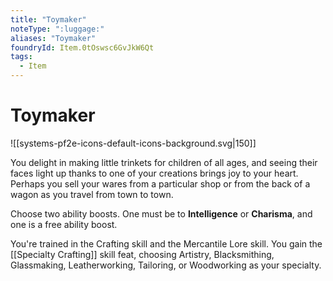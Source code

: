 ```yaml
---
title: "Toymaker"
noteType: ":luggage:"
aliases: "Toymaker"
foundryId: Item.0tOswsc6GvJkW6Qt
tags:
  - Item
---
```


# Toymaker
![[systems-pf2e-icons-default-icons-background.svg|150]]

You delight in making little trinkets for children of all ages, and seeing their faces light up thanks to one of your creations brings joy to your heart. Perhaps you sell your wares from a particular shop or from the back of a wagon as you travel from town to town.

Choose two ability boosts. One must be to **Intelligence** or **Charisma**, and one is a free ability boost.

You're trained in the Crafting skill and the Mercantile Lore skill. You gain the [[Specialty Crafting]] skill feat, choosing Artistry, Blacksmithing, Glassmaking, Leatherworking, Tailoring, or Woodworking as your specialty.
